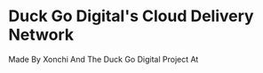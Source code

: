 
<h1>Duck Go Digital's Cloud Delivery Network</h1>
<p>Made By Xonchi And The Duck Go Digital Project At <a href="https://duckgodigital.com/"></a></p>
